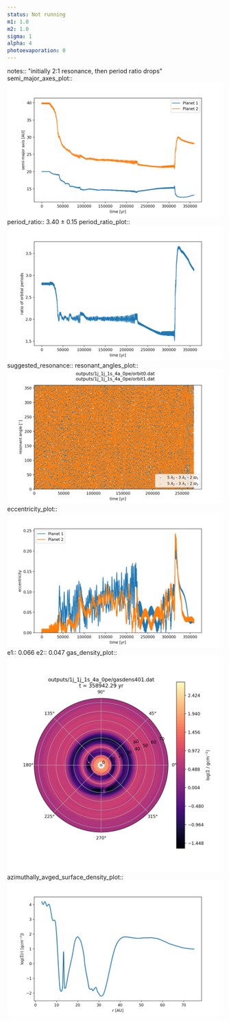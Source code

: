 ```yaml
---
status: Not running
m1: 1.0
m2: 1.0
sigma: 1
alpha: 4
photoevaporation: 0
---
```


notes:: "initially 2:1 resonance, then period ratio drops"
semi_major_axes_plot:: ![semi_major_axes_1j_1j_1s_4a_0pe.png](plots/semi_major_axes/semi_major_axes_1j_1j_1s_4a_0pe.png)
period_ratio:: 3.40 ± 0.15
period_ratio_plot:: ![period_ratio_1j_1j_1s_4a_0pe.png](plots/period_ratio/period_ratio_1j_1j_1s_4a_0pe.png)
suggested_resonance:: 
resonant_angles_plot:: ![resonant_angles_1j_1j_1s_4a_0pe.png](plots/resonant_angles/resonant_angles_1j_1j_1s_4a_0pe.png)
eccentricity_plot:: ![eccentricity_1j_1j_1s_4a_0pe.png](plots/eccentricity/eccentricity_1j_1j_1s_4a_0pe.png)
e1:: 0.066
e2:: 0.047
gas_density_plot:: ![gas_density_1j_1j_1s_4a_0pe.png](plots/gas_density/gas_density_1j_1j_1s_4a_0pe.png)
azimuthally_avged_surface_density_plot:: ![azimuthally_avged_surface_density_1j_1j_1s_4a_0pe.png](plots/azimuthally_avged_surface_density/azimuthally_avged_surface_density_1j_1j_1s_4a_0pe.png)
